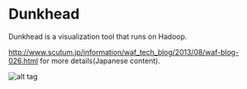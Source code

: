 Dunkhead
========

Dunkhead is a visualization tool that runs on Hadoop.

http://www.scutum.jp/information/waf_tech_blog/2013/08/waf-blog-026.html
for more details(Japanese content).

![alt tag](http://www.scutum.jp/information/waf_tech_blog/images/dunkhead_transparent.png)
